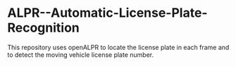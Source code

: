 # ALPR--Automatic-License-Plate-Recognition
This repository uses openALPR to locate the license plate in each frame and to detect the moving vehicle license plate number.
